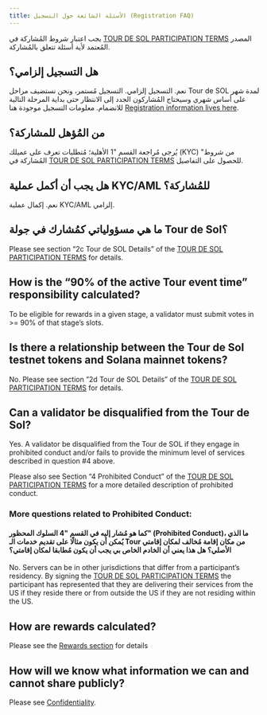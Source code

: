 ```yaml
---
title: الأسئلة الشائعة حول التسجيل (Registration FAQ)
---
```


يجب اعتبار شروط المُشاركة في [TOUR DE SOL PARTICIPATION TERMS](https://drive.google.com/a/solana.com/file/d/15ueLG6VJoQ5Hx4rnpjFeuL3pG5DbrBbE/view?usp=sharing) المصدر المُعتمد لأية أسئلة تتعلق بالمُشاركة.

## هل التسجيل إلزامي؟

نعم. التسجيل إلزامي. التسجيل مُستمر، ونحن نستضيف مراحل Tour de SOL لمدة شهر على أساس شهري وسيحتاج المُشاركون الجدد إلى الانتظار حتى بداية المرحلة التالية للانضمام. معلومات التسجيل موجودة هنا [Registration information lives here](how-to-register.md).

## من المُؤهل للمشاركة؟

يُرجى مُراجعة القسم "1 الأهلية؛ مُتطلبات تعرف على عميلك (KYC) "من شروط المُشاركة في [TOUR DE SOL PARTICIPATION TERMS](https://drive.google.com/a/solana.com/file/d/15ueLG6VJoQ5Hx4rnpjFeuL3pG5DbrBbE/view?usp=sharing) للحصول على التفاصيل.

## هل يجب أن أكمل عملية KYC/AML للمُشاركة؟

نعم. إكمال عملية KYC/AML إلزامي.

## ما هي مسؤولياتي كمُشارك في جولة Tour de Sol؟

Please see section “2c Tour de SOL Details” of the [TOUR DE SOL PARTICIPATION TERMS](https://drive.google.com/file/d/15ueLG6VJoQ5Hx4rnpjFeuL3pG5DbrBbE/view) for details.

## How is the “90% of the active Tour event time” responsibility calculated?

To be eligible for rewards in a given stage, a validator must submit votes in &gt;= 90% of that stage’s slots.

## Is there a relationship between the Tour de Sol testnet tokens and Solana mainnet tokens?

No. Please see section ”2d Tour de SOL Details” of the [TOUR DE SOL PARTICIPATION TERMS](https://drive.google.com/file/d/15ueLG6VJoQ5Hx4rnpjFeuL3pG5DbrBbE/view) for details.

## Can a validator be disqualified from the Tour de Sol?

Yes. A validator be disqualified from the Tour de SOL if they engage in prohibited conduct and/or fails to provide the minimum level of services described in question \#4 above.

Please also see Section “4 Prohibited Conduct” of the [TOUR DE SOL PARTICIPATION TERMS](https://drive.google.com/file/d/15ueLG6VJoQ5Hx4rnpjFeuL3pG5DbrBbE/view) for a more detailed description of prohibited conduct.

### More questions related to Prohibited Conduct:

#### كما هو مُشار إليه في القسم "4 السلوك المحظور" (Prohibited Conduct)، ما الذي يُمكن أن يكون مثالًا على تقديم خدمات الـ Tour من مكان إقامة مُخالف لمكان إقامتي الأصلي؟ هل هذا يعني أن الخادم الخاص بي يجب أن يكون مُطابقا لمكان إقامتي؟

No. Servers can be in other jurisdictions that differ from a participant’s residency. By signing the [TOUR DE SOL PARTICIPATION TERMS](https://drive.google.com/file/d/15ueLG6VJoQ5Hx4rnpjFeuL3pG5DbrBbE/view) the participant has represented that they are delivering their services from the US if they reside there or from outside the US if they are not residing within the US.

## How are rewards calculated?

Please see the [Rewards section](rewards.md) for details

## How will we know what information we can and cannot share publicly?

Please see [Confidentiality](confidentiality.md).

